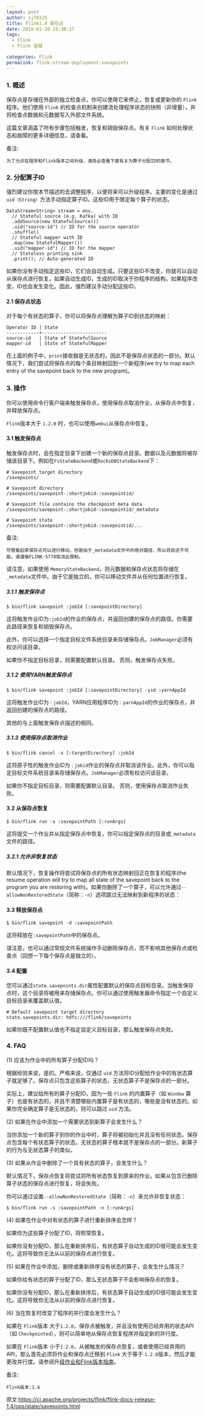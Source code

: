 ```yaml
---
layout: post
author: sjf0115
title: Flink1.4 保存点
date: 2018-01-30 15:30:17
tags:
  - Flink
  - Flink 容错

categories: Flink
permalink: flink-stream-deployment-savepoints
---
```


### 1. 概述

保存点是存储在外部的独立检查点，你可以使用它来停止，恢复或更新你的 `Flink` 程序。他们使用 `Flink` 的检查点机制来创建流处理程序状态的快照（非增量），并将检查点数据和元数据写入外部文件系统。

这篇文章涵盖了所有步骤包括触发，恢复和销毁保存点。有关 `Flink` 如何处理状态和故障的更多详细信息，请查看。

备注:
```
为了允许在程序和Flink版本之间升级，请务必查看下面有关为算子分配ID的章节。
```

### 2. 分配算子ID

强烈建议你按本节描述的去调整程序，以便将来可以升级程序。主要的变化是通过`uid（String）`方法手动指定算子ID。这些ID用于限定每个算子的状态。

```
DataStream<String> stream = env.
  // Stateful source (e.g. Kafka) with ID
  .addSource(new StatefulSource())
  .uid("source-id") // ID for the source operator
  .shuffle()
  // Stateful mapper with ID
  .map(new StatefulMapper())
  .uid("mapper-id") // ID for the mapper
  // Stateless printing sink
  .print(); // Auto-generated ID
```
如果你没有手动指定这些ID，它们会自动生成。只要这些ID不改变，你就可以自动从保存点进行恢复。如果自动生成ID，生成的ID取决于你程序的结构，如果程序改变，ID也会发生变化。因此，强烈建议手动分配这些ID。

#### 2.1 保存点状态

对于每个有状态的算子，你可以将保存点理解为算子ID到状态的映射：
```
Operator ID | State
------------+------------------------
source-id   | State of StatefulSource
mapper-id   | State of StatefulMapper
```
在上面的例子中，`print`接收器是无状态的，因此不是保存点状态的一部分。默认情况下，我们尝试将保存点的每个条目映射回到一个新程序(we try to map each entry of the savepoint back to the new program)。

### 3. 操作

你可以使用命令行客户端来触发保存点，使用保存点取消作业，从保存点中恢复，并释放保存点。

`Flink`版本大于 `1.2.0` 时，也可以使用`webui`从保存点中恢复。

#### 3.1 触发保存点

触发保存点时，会在指定目录下创建一个新的保存点目录。数据以及元数据将被存储该目录下。例如在`FsStateBackend`或`RocksDBStateBackend`下：
```
# Savepoint target directory
/savepoints/

# Savepoint directory
/savepoints/savepoint-:shortjobid-:savepointid/

# Savepoint file contains the checkpoint meta data
/savepoints/savepoint-:shortjobid-:savepointid/_metadata

# Savepoint state
/savepoints/savepoint-:shortjobid-:savepointid/...
```
备注:
```
尽管看起来保存点可以进行移动，但是由于_metadata文件中的绝对路径，所以目前还不可能。请遵循FLINK-5778取消此限制。
```

请注意，如果使用 `MemoryStateBackend`，则元数据和保存点状态将存储在`_metadata`文件中。由于它是独立的，你可以移动文件并从任何位置进行恢复。

##### 3.1.1 触发保存点

```
$ bin/flink savepoint :jobId [:savepointDirectory]
```
这将触发作业ID为`:jobId`的作业的保存点，并返回创建的保存点的路径。你需要此路径来恢复和销毁保存点。

此外，你可以选择一个指定目标文件系统目录来存储保存点。`JobManager`必须有权访问该目录。

如果你不指定目标目录，则需要配置默认目录。 否则，触发保存点失败。

##### 3.1.2 使用YARN触发保存点

```
$ bin/flink savepoint :jobId [:savepointDirectory] -yid :yarnAppId
```
这将触发作业ID为`：jobId`，YARN应用程序ID为`：yarnAppId`的作业的保存点，并返回创建的保存点的路径。

其他的与上面触发保存点描述的相同。

##### 3.1.3 使用保存点取消作业

```
$ bin/flink cancel -s [:targetDirectory] :jobId
```
这将原子性的触发作业ID为`：jobid`作业的保存点并取消该作业。此外，你可以指定目标文件系统目录来存储保存点。`JobManager`必须有权访问该目录。

如果你不指定目标目录，则需要配置默认目录。 否则，使用保存点取消作业失败。

#### 3.2 从保存点恢复

```
$ bin/flink run -s :savepointPath [:runArgs]
```
这将提交一个作业并从指定保存点中恢复。你可以指定保存点的目录或`_metadata`文件的路径。

##### 3.2.1 允许非恢复状态

默认情况下，恢复操作将尝试将保存点的所有状态映射回正在恢复的程序(the resume operation will try to map all state of the savepoint back to the program you are restoring with)。如果你删除了一个算子，可以允许通过`--allowNonRestoredState`（简称：`-n`）选项跳过无法映射到新程序的状态：

#### 3.3 释放保存点

```
$ bin/flink savepoint -d :savepointPath
```
这将释放在`:savepointPath`中的保存点。

请注意，也可以通过常规文件系统操作手动删除保存点，而不影响其他保存点或检查点（回想一下每个保存点是独立的）。

#### 3.4 配置

您可以通过`state.savepoints.dir`属性配置默认的保存点目标目录。当触发保存点时，这个目录将被用来存储保存点。你可以通过使用触发器命令指定一个自定义目标目录来覆盖默认值。

```
# Default savepoint target directory
state.savepoints.dir: hdfs:///flink/savepoints
```

如果你既不配置默认值也不指定自定义目标目录，那么触发保存点失败。

### 4. FAQ

(1) 应该为作业中的所有算子分配ID吗？

根据经验来说，是的。严格来说，仅通过 `uid` 方法将ID分配给作业中的有状态算子就足够了。保存点只包含这些算子的状态，无状态算子不是保存点的一部分。

实际上，建议给所有的算子分配ID，因为一些 `Flink` 的内置算子（如 `Window` 算子）也是有状态的，并且不清楚哪些内置算子是有状态的，哪些是没有状态的。如果你完全确定算子是无状态的，则可以跳过 `uid` 方法。

(2) 如果在作业中添加一个需要状态到新算子会发生什么？

当你添加一个新的算子到你的作业中时，算子将被初始化并且没有任何状态。保存点包含每个有状态算子的状态。无状态的算子根本就不是保存点的一部分。新算子的行为与无状态算子的类似。

(3) 如果从作业中删除了一个具有状态的算子，会发生什么？

默认情况下，保存点恢复将尝试将所有状态恢复到原来的作业。如果从包含已删除算子状态的保存点进行恢复，将会失败。

你可以通过设置`--allowNonRestoredState`（简称：`-n`）来允许非恢复状态：
```
$ bin/flink run -s :savepointPath -n [:runArgs]
```

(4) 如果在作业中对有状态的算子进行重新排序会怎样？

如果你为这些算子分配了ID，将照常恢复。

如果你没有分配ID，那么在重新排序后，有状态算子自动生成的ID很可能会发生变化。这将导致你无法从以前的保存点进行恢复。

(5) 如果在作业中添加，删除或重新排序没有状态的算子，会发生什么情况？

如果你给有状态的算子分配了ID，那么无状态算子不会影响保存点的恢复。

如果你没有分配ID，那么在重新排序后，有状态算子自动生成的ID很可能会发生变化。这将导致你无法从以前的保存点进行恢复。

(6) 当在恢复时改变了程序的并行度会发生什么？

如果在 `Flink`版本 大于`1.2.0`，保存点被触发，并且没有使用已经弃用的状态API（如 `Checkpointed`），则可以简单地从保存点恢复程序并指定新的并行度。

如果在 `Flink`版本 小于`1.2.0`，从被触发的保存点恢复，或者使用已经弃用的API，那么首先必须将作业和保存点迁移到 `Flink` 大于等于 `1.2.0`版本，然后才能更改并行度。请参阅升[级作业和Flink版本指南](https://ci.apache.org/projects/flink/flink-docs-release-1.4/ops/upgrading.html)。


备注:
```
Flink版本:1.4
```

原文:https://ci.apache.org/projects/flink/flink-docs-release-1.4/ops/state/savepoints.html
